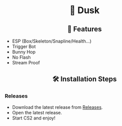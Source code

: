 <h1 align="center" id="title">🌆 Dusk</h1>

<h2 align="center">🌙 Features</h2>

*   ESP (Box/Skeleton/Snapline/Health...)
*   Trigger Bot
*   Bunny Hop
*   No Flash
*   Stream Proof

<h2 align="center">🛠️ Installation Steps</h2>
<h3>Releases</h3>

*   Download the latest release from [Releases](https://github.com/Tripcheck-lab/Dusk_CS2/releases/tag/Dusk-1.0).
*   Open the latest release.
*   Start CS2 and enjoy!
